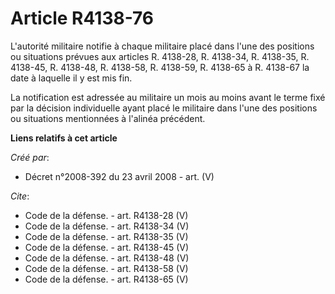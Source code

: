 # Article R4138-76

L'autorité militaire notifie à chaque militaire placé dans l'une des positions ou situations prévues aux articles R. 4138-28,
R. 4138-34, R. 4138-35, R. 4138-45, R. 4138-48, R. 4138-58, R. 4138-59, R. 4138-65 à R. 4138-67 la date à laquelle il y est
mis fin. 

La notification est adressée au militaire un mois au moins avant le terme fixé par la décision individuelle ayant placé le
militaire dans l'une des positions ou situations mentionnées à l'alinéa précédent.

**Liens relatifs à cet article**

_Créé par_:

  - Décret n°2008-392 du 23 avril 2008 - art. (V)

_Cite_:

  - Code de la défense. - art. R4138-28 (V)
  - Code de la défense. - art. R4138-34 (V)
  - Code de la défense. - art. R4138-35 (V)
  - Code de la défense. - art. R4138-45 (V)
  - Code de la défense. - art. R4138-48 (V)
  - Code de la défense. - art. R4138-58 (V)
  - Code de la défense. - art. R4138-65 (V)
